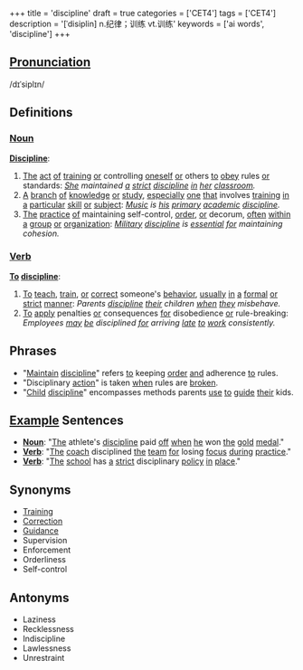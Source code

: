 +++
title = 'discipline'
draft = true
categories = ['CET4']
tags = ['CET4']
description = '[ˈdisiplin] n.纪律；训练 vt.训练'
keywords = ['ai words', 'discipline']
+++

## [Pronunciation](/post/pronunciation/)
/dɪˈsiplɪn/

## Definitions
### [Noun](/post/noun/)
**[Discipline](/post/discipline/)**: 
1. [The](/post/the/) [act](/post/act/) [of](/post/of/) [training](/post/training/) [or](/post/or/) controlling [oneself](/post/oneself/) [or](/post/or/) others [to](/post/to/) [obey](/post/obey/) rules [or](/post/or/) standards: *[She](/post/she/) maintained [a](/post/a/) [strict](/post/strict/) [discipline](/post/discipline/) [in](/post/in/) [her](/post/her/) [classroom](/post/classroom/).*
2. [A](/post/a/) [branch](/post/branch/) [of](/post/of/) [knowledge](/post/knowledge/) [or](/post/or/) [study](/post/study/), [especially](/post/especially/) [one](/post/one/) [that](/post/that/) involves [training](/post/training/) [in](/post/in/) [a](/post/a/) [particular](/post/particular/) [skill](/post/skill/) [or](/post/or/) [subject](/post/subject/): *[Music](/post/music/) is [his](/post/his/) [primary](/post/primary/) [academic](/post/academic/) [discipline](/post/discipline/).*
3. [The](/post/the/) [practice](/post/practice/) [of](/post/of/) maintaining self-control, [order](/post/order/), [or](/post/or/) decorum, [often](/post/often/) [within](/post/within/) [a](/post/a/) [group](/post/group/) [or](/post/or/) [organization](/post/organization/): *[Military](/post/military/) [discipline](/post/discipline/) is [essential](/post/essential/) [for](/post/for/) maintaining cohesion.*

### [Verb](/post/verb/)
**[To](/post/to/) [discipline](/post/discipline/)**:
1. [To](/post/to/) [teach](/post/teach/), [train](/post/train/), [or](/post/or/) [correct](/post/correct/) someone's [behavior](/post/behavior/), [usually](/post/usually/) [in](/post/in/) [a](/post/a/) [formal](/post/formal/) [or](/post/or/) [strict](/post/strict/) [manner](/post/manner/): *Parents [discipline](/post/discipline/) [their](/post/their/) children [when](/post/when/) [they](/post/they/) misbehave.*
2. [To](/post/to/) [apply](/post/apply/) penalties [or](/post/or/) consequences [for](/post/for/) disobedience [or](/post/or/) rule-breaking: *Employees [may](/post/may/) [be](/post/be/) disciplined [for](/post/for/) arriving [late](/post/late/) [to](/post/to/) [work](/post/work/) consistently.*

## Phrases
- "[Maintain](/post/maintain/) [discipline](/post/discipline/)" refers [to](/post/to/) keeping [order](/post/order/) [and](/post/and/) adherence [to](/post/to/) rules.
- "Disciplinary [action](/post/action/)" is taken [when](/post/when/) rules are [broken](/post/broken/).
- "[Child](/post/child/) [discipline](/post/discipline/)" encompasses methods parents [use](/post/use/) [to](/post/to/) [guide](/post/guide/) [their](/post/their/) kids.

## [Example](/post/example/) Sentences
- **[Noun](/post/noun/)**: "[The](/post/the/) athlete's [discipline](/post/discipline/) paid [off](/post/off/) [when](/post/when/) [he](/post/he/) won [the](/post/the/) [gold](/post/gold/) [medal](/post/medal/)."
- **[Verb](/post/verb/)**: "[The](/post/the/) [coach](/post/coach/) disciplined [the](/post/the/) [team](/post/team/) [for](/post/for/) losing [focus](/post/focus/) [during](/post/during/) [practice](/post/practice/)."
- **[Verb](/post/verb/)**: "[The](/post/the/) [school](/post/school/) has [a](/post/a/) [strict](/post/strict/) disciplinary [policy](/post/policy/) [in](/post/in/) [place](/post/place/)."

## Synonyms
- [Training](/post/training/)
- [Correction](/post/correction/)
- [Guidance](/post/guidance/)
- Supervision
- Enforcement
- Orderliness
- Self-control

## Antonyms
- Laziness
- Recklessness
- Indiscipline
- Lawlessness
- Unrestraint
